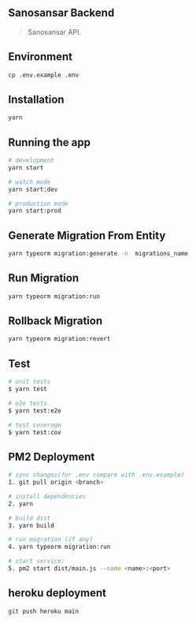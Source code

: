 ## Sanosansar Backend

> Sanosansar API.

## Environment

```bash
cp .env.example .env
```

## Installation

```bash
yarn
```

## Running the app

```bash
# development
yarn start

# watch mode
yarn start:dev

# production mode
yarn start:prod
```

## Generate Migration From Entity

```bash
yarn typeorm migration:generate -n  migrations_name
```

## Run Migration

```bash
yarn typeorm migration:run
```

## Rollback Migration

```bash
yarn typeorm migration:revert
```

## Test

```bash
# unit tests
$ yarn test

# e2e tests
$ yarn test:e2e

# test coverage
$ yarn test:cov
```

## PM2 Deployment

```bash
# sync changes(for .env compare with .env.example)
1. git pull origin <branch>

# install dependencies
2. yarn

# build dist
3. yarn build

# run migration (if any)
4. yarn typeorm migration:run

# start service: 
5. pm2 start dist/main.js --name <name>:<port>
```

## heroku deployment

```bash
git push heroku main
```
